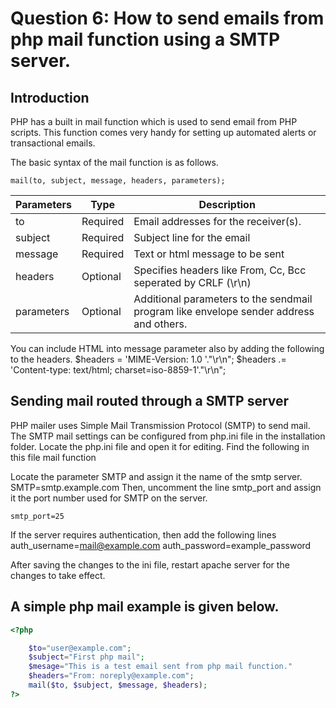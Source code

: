 # Question 6: How to send emails from php mail function using a SMTP server.

## Introduction
PHP has a built in mail function which is used to send email from PHP scripts. This function comes very handy for setting up automated alerts or transactional emails.

The basic syntax of the mail function is as follows.

	mail(to, subject, message, headers, parameters);

| Parameters | Type | Description |
|---|---|---|
| to | Required | Email addresses for the receiver(s).
| subject | Required | Subject line for the email
| message | Required | Text or html message to be sent |
| headers | Optional | Specifies headers like From, Cc, Bcc seperated by CRLF (\r\n) |
| parameters | Optional | Additional parameters to the sendmail program like envelope sender address and others. |

You can include HTML into message parameter also by adding the following to the headers.
	$headers = 'MIME-Version: 1.0 '."\r\n";
	$headers .= 'Content-type: text/html; charset=iso-8859-1'."\r\n";


## Sending mail routed through a SMTP server
PHP mailer uses Simple Mail Transmission Protocol (SMTP) to send mail.
The SMTP mail settings can be configured from php.ini file in the installation folder. Locate the php.ini file and open it for editing.
Find the following in this file
	mail function

Locate the parameter SMTP and assign it the name of the smtp server.
	SMTP=smtp.example.com
Then, uncomment the line smtp_port and assign it the port number used for SMTP on the server.

	smtp_port=25

If the server requires authentication, then add the following lines
	auth_username=mail@example.com
	auth_password=example_password
	
After saving the changes to the ini file, restart apache server for the changes to take effect.

## A simple php mail example is given below.
```php
<?php

	$to="user@example.com";
	$subject="First php mail";
	$mesage="This is a test email sent from php mail function."
	$headers="From: noreply@example.com";
	mail($to, $subject, $message, $headers);
?>
```
